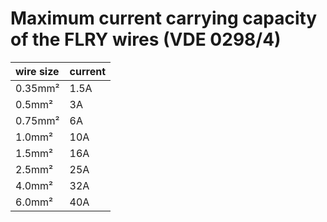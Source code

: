 # Maximum current carrying capacity of the FLRY wires (VDE 0298/4) #

|wire size|current|
|:----------|:-----------|
|0.35mm²|1.5A|
|0.5mm²|3A|
|0.75mm²|6A|
|1.0mm²|10A|
|1.5mm²|16A|
|2.5mm²|25A|
|4.0mm²|32A|
|6.0mm²|40A|
